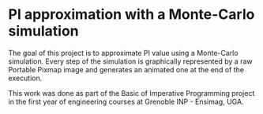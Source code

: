 # PI approximation with a Monte-Carlo simulation

The goal of this project is to approximate PI value using a Monte-Carlo simulation.
Every step of the simulation is graphically represented by a raw Portable Pixmap image and generates an animated one at the end of the execution.

This work was done as part of the Basic of Imperative Programming project in the first year of engineering courses at Grenoble INP - Ensimag, UGA.
